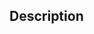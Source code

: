 ﻿<!-- svgReference := SVG_New_text ( svgObject ; text ; x ; y ; Font_Name ; Font_Size ; Styles ; Aligment ; Color ; rotation ; interlining ; stretch ) -> svgObject (Text) -> text (Text) - String to write -> x (Real) - X position -> y (Real) - Y position -> Font_Name (Text) - Default is Time New Roman -> Font_Size (Long Integer) - Default is 12 pt -> Styles (Long Integer) - Default is standard -> Aligment (Long Integer) - Default is start (Left) -> Color (Text) - Front color -> rotation (Real) - Rotation -> interlining (Real) - Interlining -> stretch (Real) - Stretch <- svgReference (Text)-->## Description